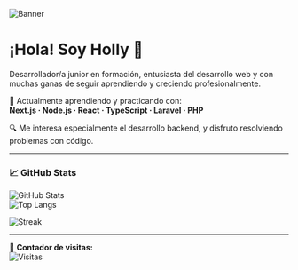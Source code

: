 ![Banner](https://your-banner-url.com/banner.png)

# ¡Hola! Soy Holly 👋

Desarrollador/a junior en formación, entusiasta del desarrollo web y con muchas ganas de seguir aprendiendo y creciendo profesionalmente.

🧠 Actualmente aprendiendo y practicando con:  
**Next.js · Node.js · React · TypeScript · Laravel · PHP**

🔍 Me interesa especialmente el desarrollo backend, y disfruto resolviendo problemas con código.

---

### 📈 GitHub Stats

![GitHub Stats](https://github-readme-stats.vercel.app/api?username=hollyredfield&show_icons=true&theme=tokyonight)  
![Top Langs](https://github-readme-stats.vercel.app/api/top-langs/?username=hollyredfield&layout=compact&theme=tokyonight)

![Streak](https://streak-stats.demolab.com/?user=hollyredfield&theme=tokyonight)

---

🔢 **Contador de visitas:**  
![Visitas](https://komarev.com/ghpvc/?username=hollyredfield&color=green)
